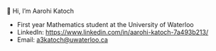 👋 Hi, I’m Aarohi Katoch
- First year Mathematics student at the University of Waterloo
- LinkedIn: https://www.linkedin.com/in/aarohi-katoch-7a493b213/
- Email: a3katoch@uwaterloo.ca 


<!---
AarohiK/AarohiK is a ✨ special ✨ repository because its `README.md` (this file) appears on your GitHub profile.
You can click the Preview link to take a look at your changes.
--->
